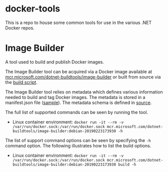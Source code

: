 # docker-tools
This is a repo to house some common tools for use in the various .NET Docker repos. 

# Image Builder
A tool used to build and publish Docker images.

The Image Builder tool can be acquired via a Docker image available at [mcr.microsoft.com/dotnet-buildtools/image-builder](https://mcr.microsoft.com/v2/dotnet-buildtools/image-builder/tags/list) or built from source via the [build script](./Microsoft.DotNet.ImageBuilder/build.ps1).

The Image Builder tool relies on metadata which defines various information needed to build and tag Docker images.  The metadata is stored in a manifest.json file ([sample](https://github.com/dotnet/dotnet-docker/blob/master/manifest.json)).  The metadata schema is defined in [source](./Microsoft.DotNet.ImageBuilder/src/Model).

The full list of supported commands can be seen by running the tool.

- Linux container environment: `docker run -it --rm -v /var/run/docker.sock:/var/run/docker.sock mcr.microsoft.com/dotnet-buildtools/image-builder:debian-20190223173930 -h`

The list of support command options can be seen by specifying the `-h` command option.  The following illustrates how to list the build options.

- Linux container environment: `docker run -it --rm -v /var/run/docker.sock:/var/run/docker.sock mcr.microsoft.com/dotnet-buildtools/image-builder:debian-20190223173930 build -h` 
